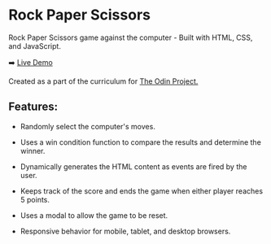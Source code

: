 Rock Paper Scissors
======
Rock Paper Scissors game against the computer - Built with HTML, CSS, and JavaScript.

:arrow_right:  [Live Demo](https://aaroncarlisle-cs.github.io/rock-paper-scissors)

Created as a part of the curriculum for [The Odin Project.](https://www.theodinproject.com/)

Features:
----------------
- Randomly select the computer's moves.

- Uses a win condition function to compare the results and determine the winner.

- Dynamically generates the HTML content as events are fired by the user.

- Keeps track of the score and ends the game when either player reaches 5 points.

- Uses a modal to allow the game to be reset.

- Responsive behavior for mobile, tablet, and desktop browsers.
